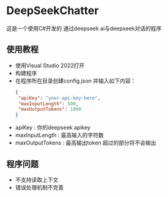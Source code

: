 # DeepSeekChatter
这是一个使用C#开发的 通过deepseek ai与deepseek对话的程序
## 使用教程
- 使用Visual Studio 2022打开
- 构建程序
- 在程序所在目录创建config.json 并输入如下内容：
  ```json
  {
   "apiKey": "your-api-key-here",
   "maxInputLength": 500,
   "maxOutputTokens": 1000
  }
  ```
- apiKey : 你的deepseek apikey
- maxInputLength : 最高输入的字符数
- maxOutputTokens : 最高输出token 超过的部分将不会输出
## 程序问题
- 不支持读取上下文
- 错误处理机制不完善
